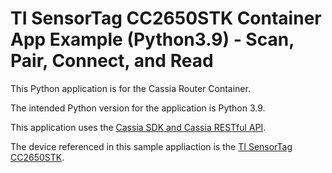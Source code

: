 # TI SensorTag CC2650STK Container App Example (Python3.9) - Scan, Pair, Connect, and Read


This Python application is for the Cassia Router Container.

The intended Python version for the application is Python 3.9.

This application uses the [Cassia SDK and Cassia RESTful API](https://github.com/CassiaNetworks/CassiaSDKGuide/wiki).

The device referenced in this sample appliaction is the [TI SensorTag CC2650STK](https://www.ti.com/tool/CC2650STK).